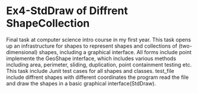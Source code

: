 # Ex4-StdDraw of Diffrent ShapeCollection
Final task at computer science intro course in my first year.
This task opens up an infrastructure for shapes to represent shapes and collections of (two-dimensional) shapes, including a graphical interface.
All forms include point implemente the GeoShape interface, which includes various methods including area, perimeter, sliding, duplication, point containment testing etc.
This task include Junit test cases for all shapes and classes.
test_file include diffrent shapes with different coordinates the program read the file and draw the shapes in a basic graphical interface(StdDraw).
